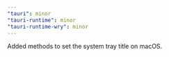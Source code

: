 ```yaml
---
"tauri": minor
"tauri-runtime": minor
"tauri-runtime-wry": minor
---
```


Added methods to set the system tray title on macOS.
